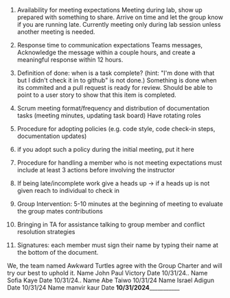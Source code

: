 <Awkward Turtles>


1. Availability for meeting expectations
  Meeting during lab, show up prepared with something to share. Arrive on time and let the group know if you are running late. Currently meeting only during lab session unless another meeting is needed. 

2. Response time to communication expectations
  Teams messages, Acknowledge the message within a couple hours, and create a meaningful response within 12 hours.

3. Definition of done: when is a task complete? (hint: "I'm done with that but I didn't check it in to github" is not done.)
  Something is done when its commited and a pull request is ready for review. Should be able to point to a user story to show that this item is completed. 
 
4. Scrum meeting format/frequency and distribution of documentation tasks (meeting minutes, updating task board)
  Have rotating roles

5. Procedure for adopting policies (e.g. code style, code check-in steps, documentation updates)
6. if you adopt such a policy during the initial meeting, put it here
7. Procedure for handling a member who is not meeting expectations
must include at
 least 3 actions before involving the instructor
  1. If being late/incomplete work give a heads up -> if a heads up is not given reach to individual to check in
  2. Group Intervention: 5-10 minutes at the beginning of meeting to evaluate the group mates contributions
  3. Bringing in TA for assistance talking to group member and conflict resolution strategies

8. Signatures: each member must sign their name by typing their name at the bottom of the document.

We, the team named Awkward Turtles agree with the Group Charter and will try our best to uphold it.
Name John Paul Victory Date 10/31/24..
Name Sofia Kaye Date 10/31/24..
Name Abe Taiwo 10/31/24
Name Israel Adigun Date 10/31/24
Name manvir kaur Date __10/31/2024_____________

